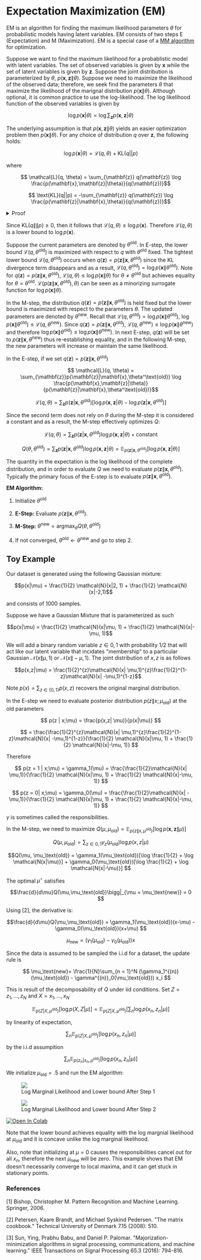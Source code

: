 # Expectation Maximization (EM)

EM is an algorithm for finding the maximum likelihood parameters $\theta$ for probabilistic models having latent variables. EM consists of two steps E (Expectation) and M (Maximization). EM is a special case of a [MM algorithm](https://en.wikipedia.org/wiki/MM_algorithm) for optimization.

Suppose we want to find the maximum likelihood for a probablistic model with latent variables. The set of observed variables is given by $\mathbf{x}$ while the set of latent variables is given by $\mathbf{z}$. Suppose the joint distribution is parameterized by $\theta$, $p(\mathbf{x}, \mathbf{z}\|\theta)$. Suppose we need to maximize the likelihood of the observed data; therefore, we seek find the parameters $\theta$ that maximize the likelihood of the marignal distribution $p(\mathbf{x}\|\theta)$. Although optional, it is common practice to use the log-likelihood.
The log likelihood function of the observed variables is given by 

$$\log p(\mathbf{x}|\theta) = \log \sum_{\mathbf{z}} p(\mathbf{x}, \mathbf{z}|\theta)$$

The underlying assumpition is that $p(\mathbf{x},\mathbf{z}\|\theta)$ 
yields an easier optimization problem then $p(\mathbf{x}\|\theta)$. For any choice of distribution $q$ over $\mathbf{z}$, the following holds:

$$\log p(\mathbf{x}|\theta) = \mathcal{L}(q,\theta) + \text{KL}(q||p)$$

where 

$$ \mathcal{L}(q, \theta) = \sum_{\mathbf{z}} q(\mathbf{z}) \log \frac{p(\mathbf{x},\mathbf{z}|\theta)}{q(\mathbf{z})}$$

$$ \text{KL}(q||p) = -\sum_{\mathbf{z}} q(\mathbf{z}) \log \frac{p(\mathbf{z}|\mathbf{x},\theta)}{q(\mathbf{z})}$$

<details>
  <summary>Proof</summary>
  
$$ \mathcal{L}(q, \theta) = \sum_{\mathbf{z}} q(\mathbf{z}) [\log p(\mathbf{x},\mathbf{z}|\theta) - \log q(\mathbf{z})]$$
$$ \mathcal{L}(q, \theta) = \sum_{\mathbf{z}} q(\mathbf{z}) [\log p(\mathbf{z}|\mathbf{x},\theta) + \log p(\mathbf{x}) - \log q(\mathbf{z})]$$
$$ \mathcal{L}(q, \theta) = \sum_{\mathbf{z}} q(\mathbf{z}) [\log p(\mathbf{z}|\mathbf{x},\theta) - \log q(\mathbf{z})] + \log p(\mathbf{x}) $$

$$ \mathcal{L}(q, \theta) = -\text{KL}(q||p) + \log p(\mathbf{x}) $$ 

</details>

Since $\text{KL}(q\|\|p) \ge 0$, then it follows that $\mathcal{L}(q,\theta) \le \log p(\mathbf{x})$. Therefore $\mathcal{L}(q,\theta)$ is a lower bound to $\log p(\mathbf{x})$. 

Suppose the current parameters are denoted by $\theta^{\text{old}}$. In E-step, the lower bound $\mathcal{L}(q,\theta^\text{old})$ is maximized with respect to $q$ with $\theta^\text{old}$ fixed. The tightest lower bound $\mathcal{L}(q,\theta^\text{old})$ occurs when $q(\mathbf{z}) = p(\mathbf{z}\|\mathbf{x},\theta^\text{old})$ since the KL divergence term disappears and as a result, $\mathcal{L}(q,\theta^\text{old}) = \log p(\mathbf{x} \| \theta^{\text{old}})$. Note for $q(\mathbf{z}) = p(\mathbf{z}\|\mathbf{x},\theta^\text{old})$, $\mathcal{L}(q, \theta) \le \log p(\mathbf{x}\| \theta)$ for $\theta \neq \theta^{\text{old}}$ but achieves equality for $\theta = \theta^\text{old}$. $\mathcal{L}(p(\mathbf{z}\|\mathbf{x},\theta^\text{old}), \theta)$ can be seen as a minorizing surrogate function for $\log p(\mathbf{x}\|\theta)$.

In the M-step, the distribution $q(\mathbf{z}) = p(\mathbf{z}\|\mathbf{x},\theta^\text{old})$  is held fixed but the lower bound is maximized with respect to the parameters $\theta$. The updated parameters are denoted by $\theta^\text{new}$. Recall that $\mathcal{L}(q, \theta^{\text{old}}) = \log p(\mathbf{x} \| \theta^{\text{old}})$, $\log p(\mathbf{x} \| \theta^{\text{old}}) \le \mathcal{L}(q, \theta^\text{new})$. Since $q(\mathbf{z}) = p(\mathbf{z}\|\mathbf{x},\theta^\text{old})$, $\mathcal{L}(q, \theta^\text{new}) \le \log p(\mathbf{x}\|\theta^\text{new})$ and therefore $\log p(\mathbf{x} \| \theta^{\text{old}}) \le \log p(\mathbf{x} \| \theta^{\text{new}})$. In next E-step, $q(\mathbf{z})$ will be set to $p(\mathbf{z}\|\mathbf{x},\theta^\text{new})$ thus re-establishing equality, and in the following M-step, the new parameters will increase or maintain the same likelihood.

In the E-step, if we set $q(\mathbf{z}) = p(\mathbf{z}\|\mathbf{x},\theta^\text{old})$

$$ \mathcal{L}(q, \theta) = \sum_{\mathbf{z}}p(\mathbf{z}|\mathbf{x},\theta^\text{old}) \log \frac{p(\mathbf{x},\mathbf{z}|\theta)}{p(\mathbf{z}|\mathbf{x},\theta^\text{old})}$$

$$ \mathcal{L}(q, \theta) = \sum_{\mathbf{z}}p(\mathbf{z}|\mathbf{x},\theta^\text{old}) [\log p(\mathbf{x},\mathbf{z}|\theta) - \log p(\mathbf{z}|\mathbf{x},\theta^\text{old})]$$

Since the second term does not rely on $\theta$ during the M-step it is considered a constant and as a result, the M-step effectively optimizes $Q$:

$$ \mathcal{L}(q, \theta) = \sum_{\mathbf{z}}p(\mathbf{z}|\mathbf{x},\theta^\text{old}) \log p(\mathbf{x},\mathbf{z}|\theta) + \text
{constant}$$

$$Q(\theta, \theta^{\text{old}}) = \sum_{\mathbf{z}}p(\mathbf{z}|\mathbf{x},\theta^\text{old}) \log p(\mathbf{x},\mathbf{z}|\theta) = \mathbb{E}_{p(\mathbf{z}|\mathbf{x},\theta^\text{old})}[\log p(\mathbf{x},\mathbf{z}|\theta) ]$$

The quantity in the expectation is the log likelihood of the complete distribution, and in order to evaluate $Q$ we need to evaluate $p(\mathbf{z}\|\mathbf{x},\theta^\text{old})$. Typically the primary focus of the E-step is to evaluate $p(\mathbf{z}\|\mathbf{x},\theta^\text{old})$.

**EM Algorithm:**

1. Initialize $\theta^{\text{old}}$

2. **E-Step:** Evaluate $p(\mathbf{z}\|\mathbf{x},\theta^\text{old})$.

3. **M-Step:** $\theta^{\text{new}} = \text{argmax}_\theta Q(\theta, \theta^{\text{old}})$

4. If not converged, $\theta^{\text{old}} \gets \theta^{\text{new}}$ and go to step 2.

## Toy Example

Our dataset is generated using the following Gaussian mixture:

$$p(x|\mu) = \frac{1}{2} \mathcal{N}(x|2, 1) + \frac{1}{2} \mathcal{N}(x|-2,1)$$ 

and consists of $1000$ samples.

Suppose we have a Gaussian Mixture that is parameterized as such

$$p(x|\mu) = \frac{1}{2} \mathcal{N}(x|\mu, 1) + \frac{1}{2} \mathcal{N}(x|-\mu, 1)$$ 

We will add a binary random variable $z \in {0,1}$ with probability $1/2$ that will act like our latent variable that incidates "membership" to a particular Gaussian $\mathcal{N}(x\|\mu, 1)$ or $\mathcal{N}(x\|-\mu, 1)$. The joint distribution of $x,z$ is as follows

$$p(x,z|\mu) = \frac{1}{2}^{z}\mathcal{N}(x| \mu,1)^{z}\frac{1}{2}^{1-z}\mathcal{N}(x| -\mu,1)^{1-z}$$

Note $p(x) = \sum_{z \in \{0,1\}} p(x, z)$ recovers the original marginal distribution. 

In the E-step we need to evaluate posterior distribution $p(z \| x;\mu_\text{old})$ at the old parameters

$$ p(z | x;\mu) = \frac{p(x,z| \mu)}{p(x|\mu)} $$

$$ = \frac{\frac{1}{2}^{z}\mathcal{N}(x| \mu,1)^{z}\frac{1}{2}^{1-z}\mathcal{N}(x| -\mu,1)^{1-z}}{\frac{1}{2} \mathcal{N}(x|\mu, 1) + \frac{1}{2} \mathcal{N}(x|-\mu, 1)} $$

Therefore 

$$ p(z = 1 | x;\mu) = \gamma_1(\mu) = \frac{\frac{1}{2}\mathcal{N}(x| \mu,1)}{\frac{1}{2} \mathcal{N}(x|\mu, 1) + \frac{1}{2} \mathcal{N}(x|-\mu, 1)} $$

$$ p(z = 0| x;\mu) = \gamma_0(\mu) = \frac{\frac{1}{2}\mathcal{N}(x| -\mu,1)}{\frac{1}{2} \mathcal{N}(x|\mu, 1) + \frac{1}{2} \mathcal{N}(x|-\mu, 1)} $$

$\gamma$ is sometimes called the responsibilities. 

In the M-step, we need to maximize $Q(\mu, \mu_\text{old}) = \mathbb{E}_{p(z\|x,\mu^\text{old})}[\log p(\mathbf{x},\mathbf{z}\|\mu) ]$

$$Q(\mu, \mu_\text{old}) = \sum_{z \in {0,1}} \gamma_z(\mu_\text{old}) \log p(x,z|\mu) $$

$$Q(\mu, \mu_\text{old}) = \gamma_1(\mu_\text{old})[\log \frac{1}{2} + \log \mathcal{N(x|\mu)}] +  \gamma_0(\mu_\text{old})[\log \frac{1}{2} + \log \mathcal{N(x|-\mu)}] $$

The optimal $\mu^\star$ satisfies 

$$\frac{d}{d\mu}Q(\mu,\mu_\text{old})\bigg|_{\mu = \mu_\text{new}} = 0 $$

Using [2], the derivative is:

$$\frac{d}{d\mu}Q(\mu,\mu_\text{old}) = \gamma_1(\mu_\text{old})(x-\mu) - \gamma_0(\mu_\text{old})(x+\mu) $$

$$ \mu_\text{new}= (\gamma_1(\mu_\text{old}) - \gamma_0(\mu_\text{old})) x $$

Since the data is assumed to be sampled the i.i.d for a dataset, the update rule is  

$$ \mu_\text{new}= \frac{1}{N}\sum_{n = 1}^N (\gamma_1^{(n)}(\mu_\text{old}) - \gamma^{(n)}_0(\mu_\text{old})) x_i $$

This is result of the decomposability of $Q$ under iid conditions. Set $Z={z_1,...,z_N}$ and $X = {x_1, ..., x_N}$

$$\mathbb{E}_{p(Z|X,\mu^\text{old})}[\log p(X, Z|\mu) ] = \mathbb{E}_{p(Z|X,\mu^\text{old})}[\sum_n \log p(x_n, z_n|\mu) ]$$

by linearity of expectation,

$$\sum_n \mathbb{E}_{p(Z|X,\mu^\text{old})}[\log p(x_n, z_n|\mu) ] $$

by the i.i.d assumpition

$$\sum_n \mathbb{E}_{p(z_n|x_n,\mu^\text{old})}[\log p(x_n, z_n|\mu) ] $$

We initialize $\mu_\text{old} = .5$  and run the EM algorithm:

<figure>
<img src="{{site.baseurl}}/images/post_im/em/plot.png">
  <figcaption>Log Marginal Likelihood and Lower bound After Step 1</figcaption>
</figure>

<figure>
<img src="{{site.baseurl}}/images/post_im/em/plot2.png">
  <figcaption>Log Marginal Likelihood and Lower bound After Step 2</figcaption>
</figure>

<a href="https://colab.research.google.com/github/ceroytres/website_notebooks/blob/master/EM.ipynb">
  <img src="https://colab.research.google.com/assets/colab-badge.svg" alt="Open In Colab"/>
</a>

Note that the lower bound achieves equality with the log margnial likelihood at $\mu_\text{old}$  and it is concave unlike the log marginal likelihood. 

Also, note that initializing at $\mu = 0$ causes the responsibilities cancel out for all $x_n$, therefore the next $\mu_\text{new}$ will be zero. This example shows that EM doesn't necessarily converge to local maxima, and it can get stuck in stationary points.

### References

[1] Bishop, Christopher M. Pattern Recognition and Machine Learning. Springer, 2006.

[2] Petersen, Kaare Brandt, and Michael Syskind Pedersen. "The matrix cookbook." Technical University of Denmark 7.15 (2008): 510.

[3] Sun, Ying, Prabhu Babu, and Daniel P. Palomar. "Majorization-minimization algorithms in signal processing, communications, and machine learning." IEEE Transactions on Signal Processing 65.3 (2016): 794-816.